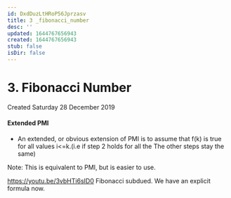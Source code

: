 ```yaml
---
id: DxdDuzLtHRoP56Jprzasv
title: 3 _fibonacci_number
desc: ''
updated: 1644767656943
created: 1644767656943
stub: false
isDir: false
---
```

# 3. Fibonacci Number
Created Saturday 28 December 2019

#### Extended PMI

* An extended, or obvious extension of PMI is to assume that f(k) is true for all values i<=k.(i.e if step 2 holds for all the The other steps stay the same)

Note: This is equivalent to PMI, but is easier to use.

<https://youtu.be/3vbHTi6sID0> Fibonacci subdued. We have an explicit formula now.

